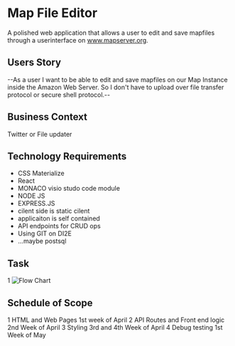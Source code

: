 # Map File Editor
 A polished web application that allows a user to edit and save mapfiles through a userinterface on www.mapserver.org.

## Users Story
--As a user I want to be able to edit and save mapfiles on our 
Map Instance inside the Amazon Web Server. So I don't have to
upload over file transfer protocol or secure shell protocol.--

## Business Context
Twitter or File updater 


## Technology Requirements
* CSS Materialize
* React
* MONACO visio studo code module
* NODE JS
* EXPRESS.JS
* cilent side is static cilent 
* applicaiton is self contained
* API endpoints for CRUD ops 
* Using GIT on DI2E
* ...maybe postsql

## Task 
1 ![Flow Chart](https://www.draw.io/?lightbox=1&highlight=0000ff&edit=_blank&layers=1&nav=1&title=mapserver.drawio#R7Vxdc5s4FP01nj7VAwhs85g2H9uZps02u5tm32SsYE0xIkLE9v76SkZgkHDsuoDY7b7Y0rVAcHR0z70XkhF4v9rcUJgsb8kCRSPHWmxG4HLkOLOZwz%2BFYZsbJt40N4QUL3KTvTfc43%2BQNFrSmuEFSmsDGSERw0ndGJA4RgGr2SClZF0f9kSi%2BqwJDJFmuA9gpFsf8IIt5W151t7%2BG8LhspjZtuQvK1gMloZ0CRdkXTGBqxF4TwlheWu1eY8igV2BS37c9YFfywujKGanHEDJn2H6sth8DrKHmy8U%2FP6M5m%2FlWV5glMkbHoeI7S4%2FEXDhiIPPvylZ8a%2BLuw%2FyXti2AIhPwteCd96tl5ih%2BwQG4pc1ZwO3Ldkq4j2bN2Ga5Av0hDeIX9M7%2FQaKq0GUoU3FJG%2FoBpEVYnTLh8hfHSDBlezyJrK%2FrqyVNC0ry1TYoGRHWJ55DyBvSAx%2FAE9Hw%2FMjCXHMTfOMMSIajOIwRDQt8LQ42aJhwTqpowp8w6gCDVXuZ6A4LCFJJoiaJRGBC94Y14g7JFBdx6uh6tqGUXU1VEmCKGRY0PT6KYuDvDmBKwFPPE%2BTEomhgDpVHIBtGlTvoAO4E0pzNnhtELAOldPgK22nT6wmGlbXlMTs7VUsdjJ54h%2B3MLlHlN8jb18tMCNUg5CSLF4IPu1w6h5GW2GcjiKwGlCcdIWir0v4bU28XzBai4l3qJbbOf%2BsuE6DzFQxNU9NWw%2BMbkkMAyIEHG1EhIQkHdtyj63scG9oOOoB0QOaJ6Zd4fT4Ju4ZJz3E4X6NNcQwdElW8yztByZFXYFjWF1tPWa51Lccz7QS0Qy2EebSQI9jNc815OO8NMDgW7hTls8Z42dBLYKq6LDr6qBOegVVj1lkeG1YadVd6jTQr3Gbdqa1th6yjO9IKuSACWlYwW%2BonoSMyuSZoVUSQYaGHVA7vsJO41t%2BqkH%2BCb5gGObJyZCwK7lYqMrMNHYzDTvOvohP%2By5NYFyDbvKciUpUjtvbNAfugg%2BJCV0JZ1AM4K1QfF9kbMmxwoHMGC1ZOfqCnjO03xK7Gkc%2BJ7%2BHfNr8BEalTSlxeKbzRlsP49tbqqM1veGtT7l3Cj9UhLaVBfIbFsjvaoGKva2XSiOeWeE4HMlisgRzTgsc3%2FD53hgF06tj2eCW7KaUtTssXys7S9WM8M6H5MlrE6R8qPjRLLJqAboB2n5ZqudbElkla30N2F2iaxZX1xkYrnp%2BNk7ywK%2BkrMkNrlbsgWE5c%2FREbZxkdREaFGKu8SdHehamyfagEPN6fCrk%2F7HE0%2FXffy0fv35iVnYRkg%2BbhmdtGj4oXlyIh8C8F0QwTXEg4ikGKdPNFbTQBrOvvG2NPdl7FD3ZvtxUO1vZyedGC%2B1xsgZ5SjIaoFeoIJnAL1MQ4FhIoi9YZUG8hgUpbBTxdBS%2F1K%2B3aZXkDHcEx2zPh6mSnNvKOue3KQ%2FaL7V2Hi1rUrP3HAftRHwF4bYyLBED0sPXW4Y4Sna2p2B%2Bxj0hS0jP56guG21xtEW%2BOSfyzRsQ3cpS5M%2FSrTzxEbq1xQhdGE16Lc4Vuq0cJLqPxflEZ3%2FYrteBtyuKFMfdnUn6qemoey791JK6GrJ2TD89yhigQ%2FJPZcSBiKUfSqhp9dkKCFRlOlEB2%2BKEXtTusMKqBZwNFDkYg2pI9VhhbYSu1%2BL0T0HnTgcGXVNtuiUhPFPUDIf9xTsHx92eUSV0FQVzzpVCV9FUu2cpbKq4%2F9oEPFV3%2FSHJrmu1JLvA65d%2FRbjwPwGV93yP8s82Gve5KgHPjfs8lYA9x30NL7n94gQ8VYHtQXlAD7TkAV012OuagE4fBAQ%2BqFLQGluz2TEait4dopjfoXh%2FzFyoZ7Tm5ik5g6dGaKcSbaIU3Tw1ZuyaaN3VYUui2T%2Fi51rkUvGobeiqqUT7QK27nqyah15K7YtLfVRwbaemf2Mw9V7VQNFR%2FVXFBfq%2BV3eBExsYdoHOvyPY85R3UMG52a76%2BFR7V6Fr2upVvrZpa9co%2BzphW2SS0VgMuC3xw1WTATWt7ZofeimzLX78V9baBv7YmfnAsWczG7heobyH6gcnPxNS397pe%2BnPLcW29fDRVOhU%2BMRhF7xUz6BlaSe7GLVwoeaNZ%2FNsJP5ys%2FhHBvnw%2FX%2BDAFffAQ%3D%3D)

## Schedule of Scope

1 HTML and Web Pages                1st week of April
2 API Routes and Front end logic    2nd Week of April
3 Styling                           3rd and 4th Week of April 
4 Debug testing                     1st Week of May
